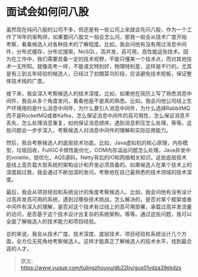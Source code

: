 # 面试会如何问八股

<font style="color:rgba(0, 0, 0, 0.82);">虽然现在纯问八股的公司不多，但还是有一些公司上来就会先问八股，作为一个工作了16年的架构师，如果要问八股文一般会怎么问，那我一般会从技术广度开始考察，看看候选人对各种技术的了解程度。比如，我会问他有没有用过消息中间件，分布式缓存，分布式搜索，NoSQL，高并发，高可用，高性能这些技术。因为在工作中，我们需要具备一定的技术视野，不能只懂某一个技术点，而对其他技术一无所知。就像高考一样，不能语文特别好，物理特别差，这样是不行的。尤其是有三到五年经验的候选人，已经过了初期菜鸟阶段，应该避免技术短板，保证整体技术栈的广度。</font>

<font style="color:rgba(0, 0, 0, 0.82);">接下来，我会深入考察候选人的技术深度。比如，如果他在简历上写了熟悉消息中间件，我会从多个角度发问，看看他是不是真的熟悉。比如，我会问他公司线上生产环境用的是什么消息中间件，为什么要引入消息中间件，为什么选择RabbitMQ而不是RocketMQ或者Kafka，怎么保证消息中间件的高可用性，怎么保证消息不丢失，怎么处理消息重复，如何保证消息顺序，遇到消息积压怎么处理，等等。这些问题会一步步深入，考察候选人对消息中间件的理解和实际应用能力。</font>

<font style="color:rgba(0, 0, 0, 0.82);">然后，我会考察候选人的底层技术功底。比如，Java虚拟机的核心原理，内存模型，垃圾回收，FullGC卡顿性能优化，OOM内存溢出问题怎么处理，Java并发中的volatile，锁优化，AQS源码，Netty背后的IO和网络相关知识。这些底层技术是线上高负载大型系统的架构设计和开发必须具备的。如果候选人在某个技术上的深度超过我，我会通过不断加深的发问，考察他在自己最熟悉的技术领域的技术深度。</font>

<font style="color:rgba(0, 0, 0, 0.82);">最后，我会从项目经验和系统设计的角度考察候选人。比如，我会问他有没有设计过高并发高可用的系统，遇到过哪些技术挑战，怎么解决的，是否对某个框架或者中间件有深入的理解，是否对这个技术有过线上的高可用部署，承载过高并发流量的访问，是否基于这个技术设计出复杂的系统架构，等等。通过这些问题，我可以全面了解候选人的技术能力和项目经验。</font>

<font style="color:rgba(0, 0, 0, 0.82);">总的来说，我会从技术广度、技术深度、底层技术、项目经验和系统设计几个方面，全方位无死角地考察候选人。这样才能真正了解候选人的技术水平，找到最合适的人才。</font>

<font style="color:rgba(0, 0, 0, 0.82);"></font>



> 原文: <https://www.yuque.com/tulingzhouyu/db22bv/gus01vdza39ekdzs>